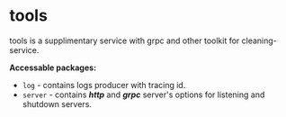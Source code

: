 # tools
tools is a supplimentary service with grpc and other toolkit for cleaning-service. 

**Accessable packages:**
- `log` - contains logs producer with tracing id.
- `server` - contains ***http*** and ***grpc*** server's options for listening and shutdown servers.
